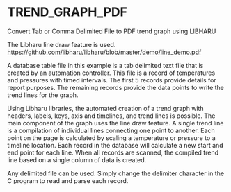 # TREND_GRAPH_PDF
Convert Tab or Comma Delimited File to PDF trend graph using LIBHARU


The Libharu line draw feature is used. https://github.com/libharu/libharu/blob/master/demo/line_demo.pdf

A database table file in this example is a tab delimited text file that is created by an automation controller. This file is a record of temperatures and pressures with timed intervals. The first 5 records provide details for report purposes. The remaining records provide the data points to write the trend lines for the graph. 

Using Libharu libraries, the automated creation of a trend graph with headers, labels, keys, axis and timelines, and trend lines is possible. The main component of the graph uses the line draw feature. A single trend line is a compilation of individual lines connecting one point to another. Each point on the page is calculated by scaling a temperature or pressure to a timeline location. Each record in the database will calculate a new start and end point for each line. When all records are scanned, the compiled trend line based on a single column of data is created.

Any delimited file can be used. Simply change the delimiter character in the C program to read and parse each record.
